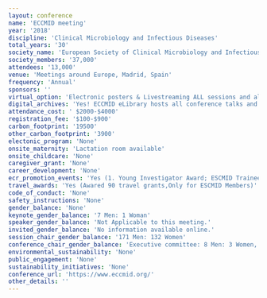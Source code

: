 ```yaml
---
layout: conference 
name: 'ECCMID meeting'
year: '2018'
discipline: 'Clinical Microbiology and Infectious Diseases'
total_years: '30'
society_name: 'European Society of Clinical Microbiology and Infectious Diseases (ESCMID)'
society_members: '37,000'
attendees: '13,000'
venue: 'Meetings around Europe, Madrid, Spain'
frequency: 'Annual'
sponsors: ''
virtual_option: 'Electronic posters & Livestreaming ALL sessions and all 4 days with commenting capability(https://www.eccmidlive.org/): ECCMIDlive allows you to: Browse the programme by date or session type: on this page, you can choose a date to see all scheduled sessions at a glance. You can as well browse by session type, content or presenter surname. Listen to presentations: presentations are webcasted immediately after their conclusion. Search for presenter surname, session title or presentation title to find the presentation you want to watch. Click, play and enjoy. Search for speakers, presentation title or number, topics, co-organisers: use the full-text search field on the top of this page. Comment on sessions before, during or after they take place. Find the session you want to comment on, login with your ESCMID credentials and write down your expectations, wishes or thoughts. Your comments will be published on the session page. Create your personal programme: find the session you wish to attend and create your own programme. To add a session to your personal programme, login and click the “Add to personal programme” button in the session view. In addition, you can download sessions to your own calendar by clicking on “Add to calendar”. Read abstracts: download abstracts that will be or have been presented at ECCMID. Find abstract by searching for presenter name, session/presentation title or explore the session page. Some abstracts may not be available because under embargo. Evaluate sessions: after attending a session, you have the possibility to evaluate it and then collect CME credits. '
digital_archives: 'Yes! ECCMID eLibrary hosts all conference talks and other materials online as recorded video etc archives.'
attendance_cost: ' $2000-$4000'
registration_fee: '$100-$900'
carbon_footprint: '19500'
other_carbon_footprint: '3900'
electonic_program: 'None'
onsite_maternity: 'Lactation room available'
onsite_childcare: 'None'
caregiver_grant: 'None'
career_development: 'None'
ecr_promotion_events: 'Yes (1. Young Investigator Award; ESCMID Trainee Association, n 2020, ESCMID will again hold the popular TAE Trainees Day. This session offers a great platform for young professionals to speak to renowned experts in the fields of CM and ID. Participants can learn more about opportunities available to them to further their career and to get inspiration from experts who were once also at the beginning of their career paths. It is also the perfect opportunity to build stronger links between senior experts and future professionals. A popular part of the Trainees Day is the round-table session, which gives younger professionals the chance to talk directly to experts in an informal setting. Participants need to be 40 years of age or younger and registered for ECCMID 2020 in order to be eligible for participation. Those older than 40 and those without a voucher/confirmation mail will not be admitted to the round table sessions. Note: all conference distinguished Awards and Young Investigator Awards (7) in 2018 went to men.  2.For the 30th edition of ECCMID, we would like to highlight 30 outstanding young scientists 30 years of age or younger.)'
travel_awards: 'Yes (Awared 90 travel grants,Only for ESCMID Members)'
code_of_conduct: 'None'
safety_instructions: 'None'
gender_balance: 'None'
keynote_gender_balance: '7 Men: 1 Woman'
speaker_gender_balance: 'Not Applicable to this meeting.'
invited_gender_balance: 'No information available online.'
session_chair_gender_balance: '171 Men: 132 Women'
conference_chair_gender_balance: 'Executive committee: 8 Men: 3 Women, Program Committee: 30 Men: 17 Women'
environmental_sustainability: 'None'
public_engagement: 'None'
sustainability_initiatives: 'None'
conference_url: 'https://www.eccmid.org/'
other_details: ''
---
```

